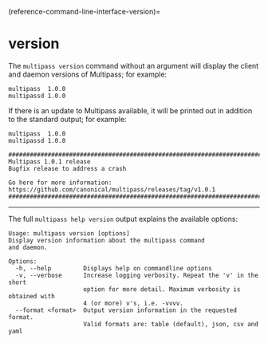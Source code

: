 (reference-command-line-interface-version)=
# version

The `multipass version` command without an argument will display the client and daemon versions of Multipass; for example:

```{code-block} text
multipass  1.0.0
multipassd 1.0.0
```

If there is an update to Multipass available, it will be printed out in addition to the standard output; for example:

```{code-block} text
multipass  1.0.0
multipassd 1.0.0

########################################################################################
Multipass 1.0.1 release
Bugfix release to address a crash

Go here for more information: https://github.com/canonical/multipass/releases/tag/v1.0.1
########################################################################################
```

---

The full `multipass help version` output explains the available options:

```{code-block} text
Usage: multipass version [options]
Display version information about the multipass command
and daemon.

Options:
  -h, --help         Displays help on commandline options
  -v, --verbose      Increase logging verbosity. Repeat the 'v' in the short
                     option for more detail. Maximum verbosity is obtained with
                     4 (or more) v's, i.e. -vvvv.
  --format <format>  Output version information in the requested format.
                     Valid formats are: table (default), json, csv and yaml
```
